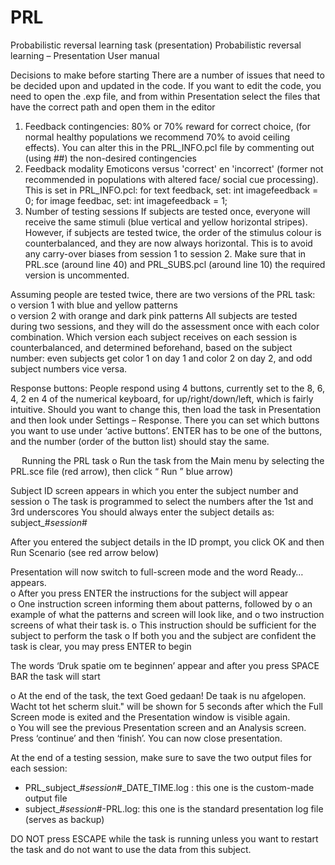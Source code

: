 # PRL
Probabilistic reversal learning task (presentation)
Probabilistic reversal learning – Presentation User manual
 
Decisions to make before starting
There are a number of issues that need to be decided upon and updated in the code. If you want to edit the code, you need to open the .exp file, and from within Presentation select the files that have the correct path and open them in the editor

1.	Feedback contingencies: 
80% or 70% reward for correct choice, (for normal healthy populations we recommend 70% to avoid ceiling effects). 
You can alter this in the PRL_INFO.pcl file by commenting out (using ##) the non-desired contingencies
2.	Feedback  modality
Emoticons versus 'correct' en 'incorrect' (former not recommended in populations with altered face/ social cue processing). 
This is set in PRL_INFO.pcl:
for text feedback, set: 	int imagefeedback = 0; 
for image feedbac, set: 	int imagefeedback = 1;
3.	Number of testing sessions
If subjects are tested once, everyone will receive the same stimuli (blue vertical and yellow horizontal stripes). However, if subjects are tested twice, the order of the stimulus colour is counterbalanced, and they are now always horizontal. This is to avoid any carry-over biases from session 1 to session 2. 
Make sure that in PRL.sce (around line 40) and PRL_SUBS.pcl (around line 10)  the required version is uncommented. 


Assuming people are tested twice, there are two versions of the PRL task:  
o  version 1 with blue and yellow patterns  
o  version 2 with orange and dark pink patterns 
All subjects are tested during two sessions, and they will do the assessment once with each color combination. Which version each subject receives on each session is counterbalanced, and determined beforehand, based on the subject number: even subjects get color 1 on day 1 and color 2 on day 2, and odd subject numbers vice versa.

Response buttons:
People respond using 4 buttons, currently set to the 8, 6, 4, 2 en 4 of the numerical keyboard, for up/right/down/left, which is fairly intuitive. Should you want to change this, then load the task in Presentation and then look under Settings – Response. There you can set which buttons you want to use under ‘active buttons’. ENTER has to be one of the buttons, and the number (order of the button list) should stay the same. 

 
Running the PRL task 
o  Run the task from the Main menu by selecting the PRL.sce file (red arrow), then click “
Run ” blue arrow)

 

Subject ID screen appears in which you enter the subject number and session 
o  The task is programmed to select the numbers after the 1st and 3rd  underscores 
You should always enter the subject details as:  subject_#_session_#

After you entered the subject details in the ID prompt, you click OK and then Run Scenario
 (see red arrow below)

 

Presentation will now switch to full-screen mode and the word Ready… appears.  
o  After you press ENTER the instructions for the subject will appear  
o  One instruction screen informing them about patterns, followed by 
o  an example of what the patterns and screen will look like, and 
o  two instruction screens of what their task is. 
o  This instruction should be sufficient for the subject to perform the task 
o  If both you and the subject are confident the task is clear, you may press ENTER to begin

The words ‘Druk spatie om te beginnen’ appear and after you press SPACE BAR the task will start 
 
o  At the end of the task, the text Goed gedaan! De taak is nu afgelopen. Wacht tot het scherm sluit."
 will be shown for 5 seconds after which the Full Screen mode is exited and the Presentation window is visible again.  
o  You will see the previous Presentation screen and an Analysis screen. Press ‘continue’ and then ‘finish’. You can now close presentation. 

At the end of a testing session, make sure to save the two output files for each session:
- PRL_subject_#_session_#_DATE_TIME.log : this one is the custom-made output file
- subject_#_session_#-PRL.log: this one is the standard presentation log file (serves as backup)

DO NOT press ESCAPE while the task is running unless  you want to restart the task and do not want to use the data from this subject. 
